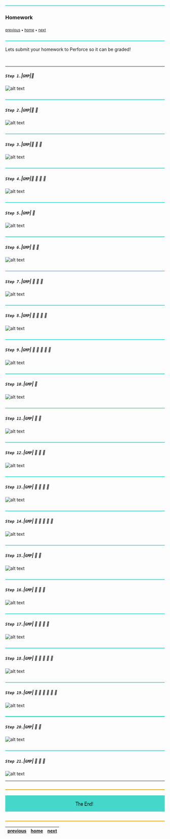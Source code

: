 ![](../images/line3.png)

### Homework

<sub>[previous](../workspaces/README.md#user-content-workspaces-in-p4v) • [home](../README.md#user-content-gamemaker-studio-2-perforce) • [next](../)</sub>

![](../images/line3.png)

Lets submit your homework to Perforce so it can be graded!

<br>

---

##### `Step 1.`\|`GMP`|:small_blue_diamond:

![alt text](images/.png)

![](../images/line3.png)

##### `Step 2.`\|`GMP`|:small_blue_diamond: :small_blue_diamond: 

![alt text](images/.png)

![](../images/line3.png)

##### `Step 3.`\|`GMP`|:small_blue_diamond: :small_blue_diamond: :small_blue_diamond:

![alt text](images/.png)

![](../images/line3.png)

##### `Step 4.`\|`GMP`|:small_blue_diamond: :small_blue_diamond: :small_blue_diamond: :small_blue_diamond:

![alt text](images/.png)

![](../images/line3.png)

##### `Step 5.`\|`GMP`| :small_orange_diamond:

![alt text](images/.png)

![](../images/line3.png)

##### `Step 6.`\|`GMP`| :small_orange_diamond: :small_blue_diamond:

![alt text](images/.png)

![](../images/line3.png)

##### `Step 7.`\|`GMP`| :small_orange_diamond: :small_blue_diamond: :small_blue_diamond:

![alt text](images/.png)

![](../images/line3.png)

##### `Step 8.`\|`GMP`| :small_orange_diamond: :small_blue_diamond: :small_blue_diamond: :small_blue_diamond:

![alt text](images/.png)

![](../images/line3.png)

##### `Step 9.`\|`GMP`| :small_orange_diamond: :small_blue_diamond: :small_blue_diamond: :small_blue_diamond: :small_blue_diamond:

![alt text](images/.png)

![](../images/line3.png)

##### `Step 10.`\|`GMP`| :large_blue_diamond:

![alt text](images/.png)

![](../images/line3.png)

##### `Step 11.`\|`GMP`| :large_blue_diamond: :small_blue_diamond: 

![alt text](images/.png)

![](../images/line3.png)


##### `Step 12.`\|`GMP`| :large_blue_diamond: :small_blue_diamond: :small_blue_diamond: 

![alt text](images/.png)

![](../images/line3.png)

##### `Step 13.`\|`GMP`| :large_blue_diamond: :small_blue_diamond: :small_blue_diamond:  :small_blue_diamond: 

![alt text](images/.png)

![](../images/line3.png)

##### `Step 14.`\|`GMP`| :large_blue_diamond: :small_blue_diamond: :small_blue_diamond: :small_blue_diamond:  :small_blue_diamond: 

![alt text](images/.png)

![](../images/line3.png)

##### `Step 15.`\|`GMP`| :large_blue_diamond: :small_orange_diamond: 

![alt text](images/.png)

![](../images/line3.png)

##### `Step 16.`\|`GMP`| :large_blue_diamond: :small_orange_diamond:   :small_blue_diamond: 

![alt text](images/.png)

![](../images/line3.png)

##### `Step 17.`\|`GMP`| :large_blue_diamond: :small_orange_diamond: :small_blue_diamond: :small_blue_diamond:

![alt text](images/.png)

![](../images/line3.png)

##### `Step 18.`\|`GMP`| :large_blue_diamond: :small_orange_diamond: :small_blue_diamond: :small_blue_diamond: :small_blue_diamond:

![alt text](images/.png)

![](../images/line3.png)

##### `Step 19.`\|`GMP`| :large_blue_diamond: :small_orange_diamond: :small_blue_diamond: :small_blue_diamond: :small_blue_diamond: :small_blue_diamond:

![alt text](images/.png)

![](../images/line3.png)

##### `Step 20.`\|`GMP`| :large_blue_diamond: :large_blue_diamond:

![alt text](images/.png)

![](../images/line3.png)

##### `Step 21.`\|`GMP`| :large_blue_diamond: :large_blue_diamond: :small_blue_diamond:

![alt text](images/.png)

___

![](../images/line.png)

<!-- <img src="https://via.placeholder.com/1000x100/45D7CA/000000/?text=Next Up - Title"> -->
![next up workspaces](images/banner.png)

![](../images/line.png)

| [previous](../workspaces/README.md#user-content-workspaces-in-p4v)| [home](../README.md#user-content-gamemaker-studio-2-perforce) | [next](../)|
|---|---|---|
